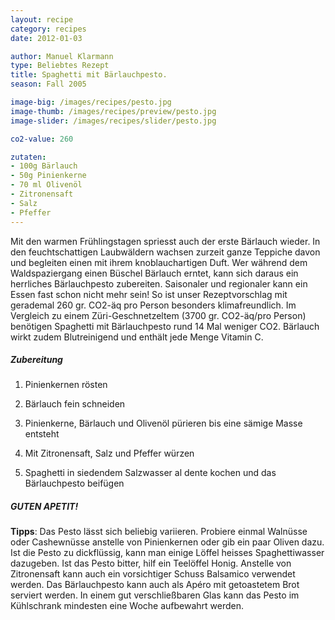 ```yaml
---
layout: recipe
category: recipes
date: 2012-01-03

author: Manuel Klarmann
type: Beliebtes Rezept
title: Spaghetti mit Bärlauchpesto.
season: Fall 2005

image-big: /images/recipes/pesto.jpg
image-thumb: /images/recipes/preview/pesto.jpg
image-slider: /images/recipes/slider/pesto.jpg

co2-value: 260

zutaten:
- 100g Bärlauch
- 50g Pinienkerne
- 70 ml Olivenöl
- Zitronensaft
- Salz
- Pfeffer
---
```

Mit den warmen Frühlingstagen spriesst auch der erste Bärlauch wieder. In den feuchtschattigen Laubwäldern wachsen zurzeit ganze Teppiche davon und begleiten einen mit ihrem knoblauchartigen Duft. Wer während dem Waldspaziergang einen Büschel Bärlauch erntet, kann sich daraus ein herrliches Bärlauchpesto zubereiten. Saisonaler und regionaler kann ein Essen fast schon nicht mehr sein! So ist unser Rezeptvorschlag  mit gerademal 260 gr. CO2-äq pro Person besonders klimafreundlich. Im Vergleich zu einem Züri-Geschnetzeltem (3700 gr. CO2-äq/pro Person) benötigen Spaghetti mit Bärlauchpesto rund 14 Mal weniger CO2. Bärlauch wirkt zudem Blutreinigend und enthält jede Menge Vitamin C.

##### Zubereitung 

1. Pinienkernen rösten

2. Bärlauch fein schneiden

3. Pinienkerne, Bärlauch und Olivenöl pürieren bis eine sämige Masse entsteht

4. Mit Zitronensaft, Salz und Pfeffer würzen

5. Spaghetti in siedendem Salzwasser al dente kochen und das Bärlauchpesto beifügen

##### GUTEN APETIT!

**Tipps**: Das Pesto lässt sich beliebig variieren. Probiere  einmal Walnüsse oder Cashewnüsse anstelle von Pinienkernen oder gib ein paar Oliven dazu. Ist die Pesto zu dickflüssig, kann man einige Löffel heisses Spaghettiwasser dazugeben. Ist das Pesto bitter, hilf ein Teelöffel Honig. Anstelle von Zitronensaft kann auch ein vorsichtiger Schuss Balsamico verwendet werden. Das Bärlauchpesto kann auch als Apéro mit getoastetem Brot serviert werden. In einem gut verschließbaren Glas kann das Pesto im Kühlschrank mindesten eine Woche aufbewahrt werden.